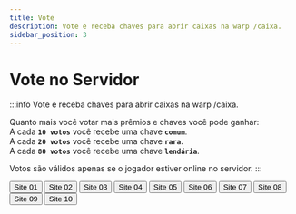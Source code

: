 ```yaml
---
title: Vote
description: Vote e receba chaves para abrir caixas na warp /caixa.
sidebar_position: 3
---
```


# Vote no Servidor

:::info Vote e receba chaves para abrir caixas na warp /caixa.

Quanto mais você votar mais prêmios e chaves você pode ganhar:  
A cada **`10 votos`** você recebe uma chave **`comum`**.  
A cada **`20 votos`** você recebe uma chave **`rara`**.  
A cada **`80 votos`** você recebe uma chave **`lendária`**.

Votos são válidos apenas se o jogador estiver online no servidor.
:::

<div>
  <a href="https://minecraft-mp.com/server/225174/vote">
  <button class="button button--lg button--primary" style={{marginRight: 5, marginHeight: 10}}>Site 01</button></a>
  
  <a href="https://www.planetminecraft.com/server/armageddon-server/vote">
  <button class="button button--lg button--primary" style={{marginRight: 5, marginHeight: 10}}>Site 02</button></a>
  
  <a href="https://minecraft-server-list.com/server/441552/vote">
  <button class="button button--lg button--primary" style={{marginRight: 5, marginHeight: 10}}>Site 03</button></a>
  
  <a href="https://topg.org/Minecraft/in-515193">
  <button class="button button--lg button--primary" style={{marginRight: 5, marginHeight: 10}}>Site 04</button></a>
  
  <a href="https://minecraftservers.org/vote/554608">
  <button class="button button--lg button--primary" style={{marginRight: 5, marginHeight: 10}}>Site 05</button></a>

  <a href="https://topminecraftservers.org/vote/6030">
  <button class="button button--lg button--primary" style={{marginRight: 5, marginHeight: 10}}>Site 06</button></a>

  <a href="https://mccommunity.net/server/127-Armageddon+Server/vote">
  <button class="button button--lg button--primary" style={{marginRight: 5, marginHeight: 10}}>Site 07</button></a>

  <a href="https://minecraft-server.net/vote/ArmaMC">
  <button class="button button--lg button--primary" style={{marginRight: 5, marginHeight: 10}} >Site 08</button></a>

  <a href="https://best-minecraft-servers.co/server-armageddon-server.4190/vote">
  <button class="button button--lg button--primary" style={{marginRight: 5, marginHeight: 10}} >Site 09</button></a>

  <a href="https://servers-minecraft.net/server-armageddon-server.1115/">
  <button class="button button--lg button--primary" style={{marginRight: 5, marginHeight: 10}}>Site 10</button></a>
</div>